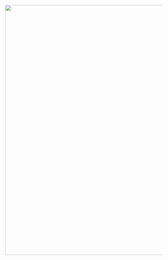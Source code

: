 <p align="center"><img src="https://wakatime.com/share/@rejoanahmed/1a1517e2-e589-41da-a2e3-f55f9f065d50.svg" width="800px"></p>
